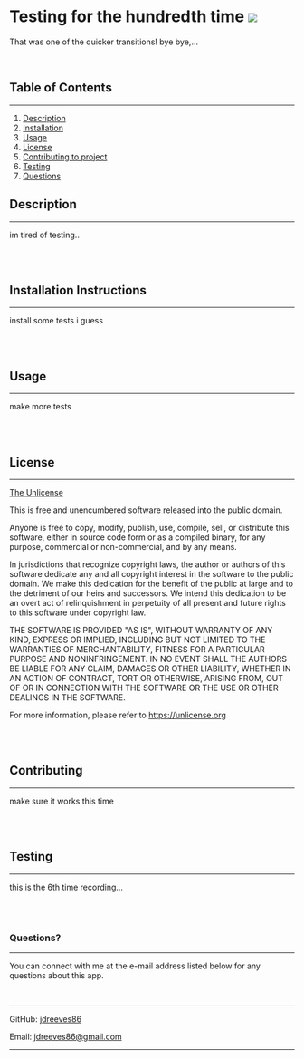 
# Testing for the hundredth time ![](https://img.shields.io/badge/license-The%20Unlicense-%234E27A1)

That was one of the quicker transitions! bye bye,...

<br>

## Table of Contents

<hr>

1. [Description](#Descr)
2. [Installation](#Install)
3. [Usage](#Use)
4. [License](#Lic)
5. [Contributing to project](#Contr)
6. [Testing](#Test)
7. <a href='#?'>Questions</a>

## Description <a id= 'Descr'></a>

<hr>

im tired of testing..

<br>
<br>

## Installation Instructions <a id= 'Install'></a>

<hr>

install some tests i guess

<br>
<br>

## Usage <a id= 'Use'></a>

<hr>

make more tests

<br>
<br>

## License <a id= 'Lic'></a>

<hr>


[The Unlicense](https://choosealicense.com/licenses/unlicense/)
<br>

This is free and unencumbered software released into the public domain.

Anyone is free to copy, modify, publish, use, compile, sell, or
distribute this software, either in source code form or as a compiled
binary, for any purpose, commercial or non-commercial, and by any
means.

In jurisdictions that recognize copyright laws, the author or authors
of this software dedicate any and all copyright interest in the
software to the public domain. We make this dedication for the benefit
of the public at large and to the detriment of our heirs and
successors. We intend this dedication to be an overt act of
relinquishment in perpetuity of all present and future rights to this
software under copyright law.

THE SOFTWARE IS PROVIDED "AS IS", WITHOUT WARRANTY OF ANY KIND,
EXPRESS OR IMPLIED, INCLUDING BUT NOT LIMITED TO THE WARRANTIES OF
MERCHANTABILITY, FITNESS FOR A PARTICULAR PURPOSE AND NONINFRINGEMENT.
IN NO EVENT SHALL THE AUTHORS BE LIABLE FOR ANY CLAIM, DAMAGES OR
OTHER LIABILITY, WHETHER IN AN ACTION OF CONTRACT, TORT OR OTHERWISE,
ARISING FROM, OUT OF OR IN CONNECTION WITH THE SOFTWARE OR THE USE OR
OTHER DEALINGS IN THE SOFTWARE.

For more information, please refer to <https://unlicense.org>


<br>
<br>

## Contributing <a id= 'Contr'></a>

<hr>

make sure it works this time

<br>
<br>

## Testing <a id= 'Test'></a>

<hr>

this is the 6th time recording...

<br>
<br>

### Questions? <a id='?'></a>

<hr>

You can connect with me at the e-mail address listed below for any questions about this app. 

<br>

<hr>

GitHub: [jdreeves86](https://github.com/jdreeves86)

Email: [jdreeves86@gmail.com](mailto:jdreeves86@gmail.com)

<hr>
